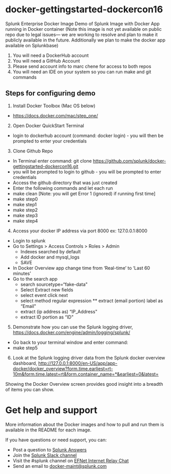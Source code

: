 # docker-gettingstarted-dockercon16

Splunk Enterprise Docker Image
Demo of Splunk Image with Docker App running in Docker container (Note this image is not yet available on public repo due to legal issues— we are working to resolve and plan to make it publicly available in the future. Additionally we plan to make the docker app available on Splunkbase)
1) You will need a DockerHub account
2) You will need a GitHub Account
3) Please send account info to marc chene for access to both repos
4) You will need an IDE on your system so you can run make and git commands
 
## Steps for configuring demo
1. Install Docker Toolbox (Mac OS below)
* https://docs.docker.com/mac/step_one/

2. Open Docker QuickStart Terminal
* login to dockerhub account (command: docker login) - you will then be prompted to enter your credentials

3. Clone Github Repo
 * In Terminal enter command: 
git clone https://github.com/splunk/docker-gettingstarted-dockercon16.git
 * you will be prompted to login to github - you will be prompted to enter credentials
 * Access the github directory that was just created
 * Enter the following commands and let each run
  * make clean [Note: you will get Error 1 (ignored) if running first time]
  * make step0
  * make step1
  * make step2
  * make step3
  * make step4

4. Access your docker IP address via port 8000 ex: 127.0.0.1:8000
 * Login to splunk
  * Go to Settings > Access Controls > Roles > Admin
    * Indexes searched by default
    * Add docker and mysql_logs
    * SAVE
  * In Docker Overview app change time from ‘Real-time’ to ‘Last 60 minutes’
* Go to the search app
  * search sourcetype=“fake-data"
  * Select Extract new fields
   * select event click next
   * select method regular expression
   ** extract (email portion) label as “Email"
    * extract (ip address as) “IP_Address"
    * extract ID portion as “ID"

5. Demonstrate how you can use the Splunk logging driver, https://docs.docker.com/engine/admin/logging/splunk/
 * Go back to your terminal window and enter command: 
  * make step5 

6. Look at the Splunk logging driver data from the Splunk docker overview dashboard, http://127.0.0.1:8000/en-US/app/app-docker/docker_overview?form.time.earliest=rt-10m&form.time.latest=rt&form.container_name=*&earliest=0&latest=

Showing the Docker Overview screen provides good insight into a breadth of items you can show.

# Get help and support

More information about the Docker images and how to pull and run them is available in the README for each image.

If you have questions or need support, you can:

* Post a question to [Splunk Answers](http://answers.splunk.com)
* Join the [Splunk Slack channel](http://splunk-usergroups.slack.com)
* Visit the #splunk channel on [EFNet Internet Relay Chat](http://www.efnet.org)
* Send an email to [docker-maint@splunk.com](mailto:docker-maint@splunk.com)
